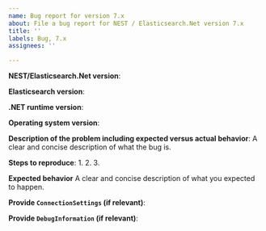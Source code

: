 ```yaml
---
name: Bug report for version 7.x
about: File a bug report for NEST / Elasticsearch.Net version 7.x
title: ''
labels: Bug, 7.x
assignees: ''

---
```


**NEST/Elasticsearch.Net version**:

**Elasticsearch version**:

**.NET runtime version**:

**Operating system version**:

**Description of the problem including expected versus actual behavior**:
A clear and concise description of what the bug is.

**Steps to reproduce**:
 1.
 2.
 3.

**Expected behavior**
A clear and concise description of what you expected to happen.

**Provide `ConnectionSettings` (if relevant)**:

**Provide `DebugInformation` (if relevant)**:
